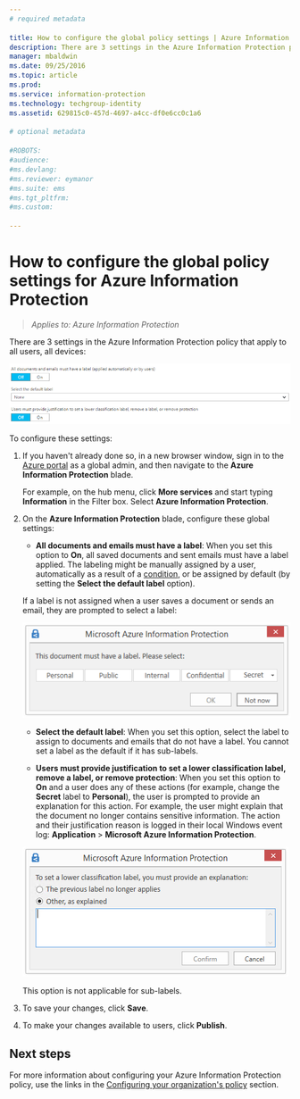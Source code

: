 ```yaml
---
# required metadata

title: How to configure the global policy settings | Azure Information Protection
description: There are 3 settings in the Azure Information Protection policy that apply to all users, all devices.
manager: mbaldwin
ms.date: 09/25/2016
ms.topic: article
ms.prod:
ms.service: information-protection
ms.technology: techgroup-identity
ms.assetid: 629815c0-457d-4697-a4cc-df0e6cc0c1a6

# optional metadata

#ROBOTS:
#audience:
#ms.devlang:
#ms.reviewer: eymanor
#ms.suite: ems
#ms.tgt_pltfrm:
#ms.custom:

---
```


# How to configure the global policy settings for Azure Information Protection

>*Applies to: Azure Information Protection*

There are 3 settings in the Azure Information Protection policy that apply to all users, all devices:

![Azure Information Protection policy global settings](../media/info-protect-policy-settings.png)


To configure these settings:

1. If you haven't already done so, in a new browser window, sign in to the [Azure portal](https://portal.azure.com) as a global admin, and then navigate to the **Azure Information Protection** blade. 
    
    For example, on the hub menu, click **More services** and start typing **Information** in the Filter box. Select **Azure Information Protection**.

2. On the **Azure Information Protection** blade, configure these global settings:

    - **All documents and emails must have a label**: When you set this option to **On**, all saved documents and sent emails must have a label applied. The labeling might be manually assigned by a user, automatically as a result of a [condition](configure-policy-classification.md), or be assigned by default (by setting the **Select the default label** option). 

    If a label is not assigned when a user saves a document or sends an email, they are prompted to select a label:

    ![Azure Information Protection prompt if new classification is lower](../media/info-protect-enforce-label.png)

    - **Select the default label**: When you set this option, select the label to assign to documents and emails that do not have a label. You cannot set a label as the default if it has sub-labels. 

    - **Users must provide justification to set a lower classification label, remove a label, or remove protection**: When you set this option to **On** and a user does any of these actions (for example, change the **Secret** label to **Personal**), the user is prompted to provide an explanation for this action. For example, the user might explain that the document no longer contains sensitive information. The action and their justification reason is logged in their local Windows event log: **Application** > **Microsoft Azure Information Protection**.  

    ![Azure Information Protection prompt if new classification is lower](../media/info-protect-lower-justification.png)

    This option is not applicable for sub-labels.

3. To save your changes, click **Save**.

4. To make your changes available to users, click **Publish**.

## Next steps

For more information about configuring your Azure Information Protection policy, use the links in the [Configuring your organization's policy](configure-policy.md#configuring-your-organization-s-policy) section.  









